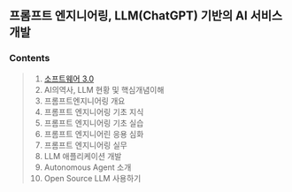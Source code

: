 ## 프롬프트 엔지니어링, LLM(ChatGPT) 기반의 AI 서비스 개발

### Contents
> 1. [소프트웨어 3.0](https://github.com/LegdayDev/LLM-Study/blob/master/part01/sec01.md)
> 2. AI의역사, LLM 현황 및 핵심개념이해
> 3. 프롬프트엔지니어링 개요
> 4. 프롬프트 엔지니어링 기초 지식
> 5. 프롬프트 엔지니어링 기초 실습
> 6. 프롬프트 엔지니어린 응용 심화
> 7. 프롬프트 엔지니어링 실무
> 8. LLM 애플리케이션 개발
> 9. Autonomous Agent 소개
> 10. Open Source LLM 사용하기